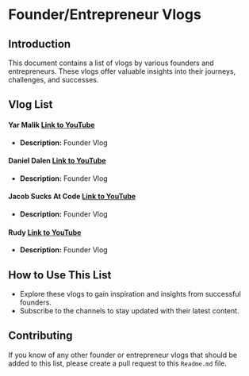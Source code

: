 # Founder/Entrepreneur Vlogs

## Introduction
This document contains a list of vlogs by various founders and entrepreneurs. These vlogs offer valuable insights into their journeys, challenges, and successes.

## Vlog List

#### Yar Malik [Link to YouTube](https://www.youtube.com/@YarMalikHere)
- **Description:** Founder Vlog

#### Daniel Dalen [Link to YouTube](https://www.youtube.com/@danieldalen) 
- **Description:** Founder Vlog

#### Jacob Sucks At Code [Link to YouTube](https://www.youtube.com/watch?v=9v7BTACZaKM) 
- **Description:** Founder Vlog

#### Rudy [Link to YouTube](https://www.youtube.com/@rudy7073)
- **Description:** Founder Vlog

## How to Use This List
- Explore these vlogs to gain inspiration and insights from successful founders.
- Subscribe to the channels to stay updated with their latest content.

## Contributing
If you know of any other founder or entrepreneur vlogs that should be added to this list, please create a pull request to this `Readme.md` file.

